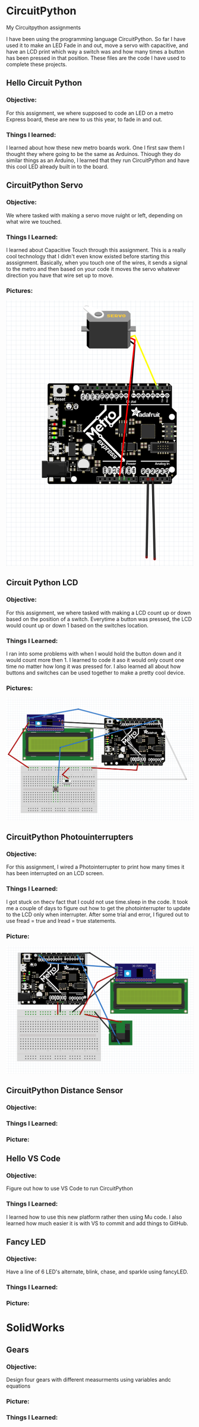 # CircuitPython
My Circuitpython assignments

I have been using the programming language CircuitPython. So far I have used it to make an 
LED Fade in and out, move a servo with capacitive, and have an LCD print which way a switch 
was and how many times a button has been pressed in that position. These files are the code
 I have used to complete these projects. 


## Hello Circuit Python
  ### Objective:
   For this assignment, we where supposed to code an LED on a metro Express board, these are new to us this year, to fade in and out. 
  ### Things I learned: 
  I learned about how these new metro boards work. One I first saw them I thought they where going to be the same as Arduinos. Thiough they do similar things as an Arduino, I learned that they run CircuitPython and have this cool LED already built in to the board.
  
## CircuitPython Servo 
  ### Objective: 
   We where tasked with making a servo move ruight or left, depending on what wire we touched.
  ### Things I Learned: 
   I learned about Capacitive Touch through this assignment. This is a really cool technology that I didn't even know existed before starting this asssignment. Basically, when you touch one of the wires, it sends a signal to the metro and then based on your code it moves the servo whatever direction you have that wire set up to move.
   ### Pictures:
   ![GitHub Octocat](Media/CircuitPythonServoFritzing.PNG)
  
## Circuit Python LCD
  ### Objective:
  For this assignment, we where tasked with making a LCD count up or down based on the position of a switch. Everytime a button was pressed, the LCD would count up or down 1 based on the switches location.
  ### Things I Learned:
  I ran into some problems with when I would hold the button down and it would count more then 1. I learned to code it aso it would only count one time no matter how long it was pressed for. I also learned all about how buttons and switches can be used together to make a pretty cool device.
  ### Pictures:
   ![GitHub Octocat](Media/LCDFritzing.PNG)
  
## CircuitPython Photouinterrupters
  ### Objective: 
  For this assignment, I wired a Photointerrupter to print how many times it has been interrupted on an LCD screen.
  
  ### Things I Learned: 
  I got stuck on thecv fact that I could not use time.sleep in the code. It took me a couple of days to figure out how to get the photointerrupter to update to the LCD only when interrupter. After some trial and error, I figured out to use fread = true and lread = true statements. 
  ### Picture:
  ![GitHub Octocat](Media/PhotoFritz.PNG)
  
## CircuitPython Distance Sensor
  ### Objective:
  
  ### Things I Learned:
  
  ### Picture:
  
## Hello VS Code
  ### Objective: 
  Figure out how to use VS Code to run CircuitPython
  
  ### Things I Learned:
  I learned how to use this new platform rather then using Mu code. I also learned how much easier it is with VS to commit and add things to GitHub.
  
## Fancy LED
 ### Objective:
 Have a line of 6 LED's alternate, blink, chase, and sparkle using fancyLED.
 
 ### Things I Learned: 
 
 ### Picture:
 
# SolidWorks
 
## Gears
### Objective: 
Design four gears with different measurments using variables andc equations

### Picture:

### Things I Learned:
  

